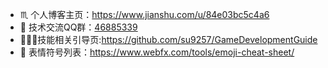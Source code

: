 * ♏ 个人博客主页：https://www.jianshu.com/u/84e03bc5c4a6
* 💬 技术交流QQ群：[46885339](shang.qq.com/wpa/qunwpa?idkey=a0f8613587f8afd0cf0a6d5d2500f324d7497d447147ba61346048e43418d396)
* 🎄🎆🎃技能相关引导页:https://github.com/su9257/GameDevelopmentGuide
* 🎉 表情符号列表：https://www.webfx.com/tools/emoji-cheat-sheet/

<!--
**su9257/su9257** is a ✨ _special_ ✨ repository because its `README.md` (this file) appears on your GitHub profile.

Here are some ideas to get you started:

- 🔭 I’m currently working on ...
- 🌱 I’m currently learning ...
- 👯 I’m looking to collaborate on ...
- 🤔 I’m looking for help with ...
- 💬 Ask me about ...
- 📫 How to reach me: ...
- 😄 Pronouns: ...
- ⚡ Fun fact: ...:
-->

